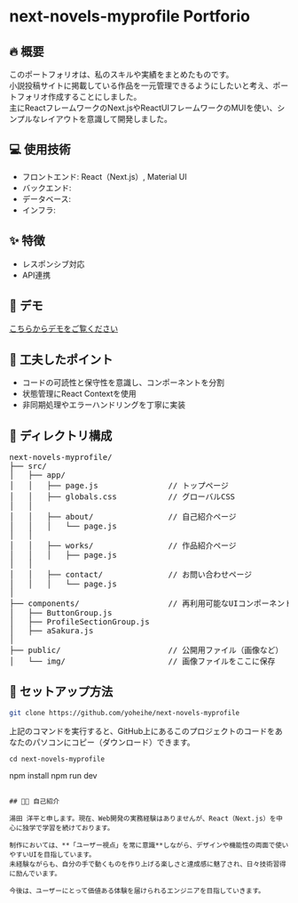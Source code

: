 # next-novels-myprofile Portforio

## 🔥 概要
このポートフォリオは、私のスキルや実績をまとめたものです。  
小説投稿サイトに掲載している作品を一元管理できるようにしたいと考え、ポートフォリオ作成することにしました。  
主にReactフレームワークのNext.jsやReactUIフレームワークのMUIを使い、シンプルなレイアウトを意識して開発しました。

## 💻 使用技術
- フロントエンド: React（Next.js）, Material UI
- バックエンド: 
- データベース: 
- インフラ: 

## ✨ 特徴
- レスポンシブ対応
- API連携

## 🎥 デモ
[こちらからデモをご覧ください]()

## 🧠 工夫したポイント
- コードの可読性と保守性を意識し、コンポーネントを分割
- 状態管理にReact Contextを使用
- 非同期処理やエラーハンドリングを丁寧に実装

## 📁 ディレクトリ構成
<pre>
next-novels-myprofile/
├── src/
│   ├── app/
│   │   ├── page.js               // トップページ
│   │   ├── globals.css           // グローバルCSS
│   │
│   │   ├── about/                // 自己紹介ページ
│   │   │   └── page.js
│   │
│   │   ├── works/                // 作品紹介ページ
│   │   │   ├── page.js
│   │
│   │   ├── contact/              // お問い合わせページ
│   │   │   └── page.js
│
├── components/                   // 再利用可能なUIコンポーネント群
│   ├── ButtonGroup.js
│   ├── ProfileSectionGroup.js
│   ├── aSakura.js
│
├── public/                       // 公開用ファイル（画像など）
│   └── img/                      // 画像ファイルをここに保存
</pre>


## 🚀 セットアップ方法
```bash
git clone https://github.com/yoheihe/next-novels-myprofile
```
上記のコマンドを実行すると、GitHub上にあるこのプロジェクトのコードをあなたのパソコンにコピー（ダウンロード）できます。
```
cd next-novels-myprofile
```
npm install
npm run dev
```

## 🧑‍💼 自己紹介

湯田 洋平と申します。現在、Web開発の実務経験はありませんが、React（Next.js）を中心に独学で学習を続けております。

制作においては、**「ユーザー視点」を常に意識**しながら、デザインや機能性の両面で使いやすいUIを目指しています。  
未経験ながらも、自分の手で動くものを作り上げる楽しさと達成感に魅了され、日々技術習得に励んでいます。

今後は、ユーザーにとって価値ある体験を届けられるエンジニアを目指していきます。
